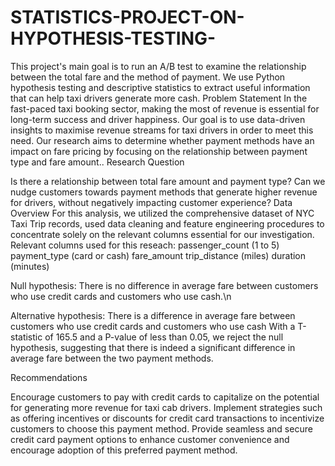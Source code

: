 # STATISTICS-PROJECT-ON-HYPOTHESIS-TESTING-
This project's main goal is to run an A/B test to examine the relationship between the total fare and the method of payment. We use Python hypothesis testing and descriptive statistics to extract useful information that can help taxi drivers generate more cash. 
Problem Statement
In the fast-paced taxi booking sector, making the most of revenue is essential for long-term success and driver happiness. 
Our goal is to use data-driven insights to maximise revenue streams for taxi drivers in order to meet this need. Our research aims to determine whether payment methods have an impact on fare pricing by focusing on the relationship between payment type and fare amount..
Research Question
 
Is there a relationship between total fare amount and payment type? 
Can we nudge customers towards payment methods that generate higher revenue for drivers, without negatively impacting customer experience?
Data Overview
For this analysis, we utilized the comprehensive dataset of NYC Taxi Trip records, used data cleaning and feature engineering procedures to concentrate solely on the relevant columns essential for our investigation.
Relevant columns used for this reseach:
  passenger_count (1 to 5)   payment_type (card or cash)   fare_amount   trip_distance (miles)   duration (minutes)

Null hypothesis: There is no difference in average fare between customers who use credit cards and customers who use cash.\n

Alternative hypothesis: There is a difference in average fare between customers who use credit cards and customers who use cash
With a T-statistic of 165.5 and a P-value of less than 0.05, we reject the null hypothesis, suggesting that there is indeed a significant difference in average fare between the two payment methods.

 Recommendations
 
Encourage customers to pay with credit cards to capitalize on the potential for generating more revenue for taxi cab drivers.
Implement strategies such as offering incentives or discounts for credit card transactions to incentivize customers to choose this payment method.
Provide seamless and secure credit card payment options to enhance customer convenience and encourage adoption of this preferred payment method.

